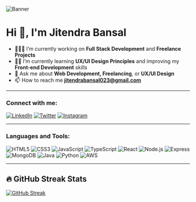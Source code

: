 ![Banner](https://res.cloudinary.com/dezt3uhp4/image/upload/v1734628841/Blue_And_Green_Professional_Technology_LinkedIn_Banner_op3f6c.jpg)



# Hi 👋, I'm Jitendra Bansal



- 👨🏻‍💻 I’m currently working on **Full Stack Development** and **Freelance Projects**
- ✍🏻 I’m currently learning **UX/UI Design Principles** and improving my **Front-end Development** skills
- 💬 Ask me about **Web Development, Freelancing**, or **UX/UI Design**
- 📫 How to reach me **jitendrabansal023@gmail.com**

---

### Connect with me:
[![LinkedIn](https://img.shields.io/badge/-LinkedIn-0077B5?style=for-the-badge&logo=linkedin&logoColor=white)](https://www.linkedin.com/in/jitendra-bansal-/)
[![Twitter](https://img.shields.io/badge/-Twitter-1DA1F2?style=for-the-badge&logo=twitter&logoColor=white)](https://x.com/Jbansal02?t=oEkTGljvxEszjwcW76vD7w&s=09)
[![Instagram](https://img.shields.io/badge/-Instagram-E4405F?style=for-the-badge&logo=instagram&logoColor=white)](https://www.instagram.com/jitendra_bansal5930/)


---

### Languages and Tools:
![HTML5](https://img.shields.io/badge/-HTML5-E34F26?style=for-the-badge&logo=html5&logoColor=white)
![CSS3](https://img.shields.io/badge/-CSS3-1572B6?style=for-the-badge&logo=css3&logoColor=white)
![JavaScript](https://img.shields.io/badge/-JavaScript-F7DF1E?style=for-the-badge&logo=javascript&logoColor=black)
![TypeScript](https://img.shields.io/badge/-TypeScript-007ACC?style=for-the-badge&logo=typescript&logoColor=white)
![React](https://img.shields.io/badge/-React-61DAFB?style=for-the-badge&logo=react&logoColor=black)
![Node.js](https://img.shields.io/badge/-Node.js-339933?style=for-the-badge&logo=node.js&logoColor=white)
![Express](https://img.shields.io/badge/-Express-000000?style=for-the-badge&logo=express&logoColor=white)
![MongoDB](https://img.shields.io/badge/-MongoDB-47A248?style=for-the-badge&logo=mongodb&logoColor=white)
![Java](https://img.shields.io/badge/-Java-007396?style=for-the-badge&logo=java&logoColor=white)
![Python](https://img.shields.io/badge/-Python-3776AB?style=for-the-badge&logo=python&logoColor=white)
![AWS](https://img.shields.io/badge/-AWS-232F3E?style=for-the-badge&logo=amazon-aws&logoColor=white)

---
## 🔥 GitHub Streak Stats

[![GitHub Streak](https://streak-stats.demolab.com?user=jbansal2&theme=dark&card_width=500)](https://git.io/streak-stats)








